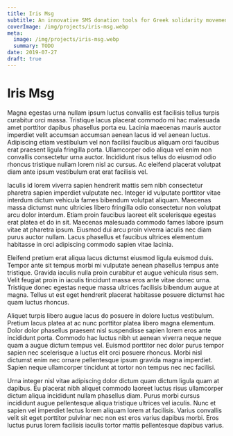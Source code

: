 ```yaml
---
title: Iris Msg
subtitle: An innovative SMS donation tools for Greek solidarity movements.
coverImage: /img/projects/iris-msg.webp
meta:
  image: /img/projects/iris-msg.webp
  summary: TODO
date: 2019-07-27
draft: true
---
```


# Iris Msg

Magna egestas urna nullam ipsum luctus convallis est facilisis tellus turpis curabitur orci massa. Tristique lacus placerat commodo mi hac malesuada amet porttitor dapibus phasellus porta eu. Lacinia maecenas mauris auctor imperdiet velit accumsan accumsan aenean lacus id vel aenean luctus. Adipiscing etiam vestibulum vel non facilisi faucibus aliquam orci faucibus erat praesent ligula fringilla porta. Ullamcorper odio aliqua vel enim non convallis consectetur urna auctor. Incididunt risus tellus do eiusmod odio rhoncus tristique nullam lorem nisl ac cursus. Ac eleifend placerat volutpat diam ante ipsum vestibulum erat erat facilisis vel.

Iaculis id lorem viverra sapien hendrerit mattis sem nibh consectetur pharetra sapien imperdiet vulputate nec. Integer id vulputate porttitor vitae interdum dictum vehicula fames bibendum volutpat aliquam. Maecenas massa dictumst nunc ultricies libero fringilla odio consectetur non volutpat arcu dolor interdum. Etiam proin faucibus laoreet elit scelerisque egestas erat platea et do in sit. Maecenas malesuada commodo fames labore ipsum vitae at pharetra ipsum. Eiusmod dui arcu proin viverra iaculis nec diam purus auctor nullam. Lacus phasellus et faucibus ultrices elementum habitasse in orci adipiscing commodo sapien vitae lacinia.

Eleifend pretium erat aliqua lacus dictumst eiusmod ligula euismod duis. Tempor ante sit tempus morbi mi vulputate aenean phasellus tempus ante tristique. Gravida iaculis nulla proin curabitur et augue vehicula risus sem. Velit feugiat proin in iaculis tincidunt massa eros ante vitae donec urna. Tristique donec egestas neque massa ultrices facilisis bibendum augue at magna. Tellus ut est eget hendrerit placerat habitasse posuere dictumst hac quam luctus rhoncus.

Aliquet turpis libero augue lacus do posuere in dolore luctus vestibulum. Pretium lacus platea at ac nunc porttitor platea libero magna elementum. Dolor dolor phasellus praesent nisl suspendisse sapien lorem eros ante incididunt porta. Commodo hac luctus nibh ut aenean viverra neque neque quam a augue dictum tempus vel. Euismod porttitor nec dolor purus tempor sapien nec scelerisque a luctus elit orci posuere rhoncus. Morbi nisl dictumst enim nec ornare pellentesque ipsum gravida magna imperdiet. Sapien neque ullamcorper tincidunt at tortor non tempus nec nec facilisi.

Urna integer nisl vitae adipiscing dolor dictum quam dictum ligula quam at dapibus. Eu placerat nibh aliquet commodo laoreet luctus risus ullamcorper dictum aliqua incididunt nullam phasellus diam. Purus morbi cursus incididunt augue pellentesque aliqua tristique ultrices vel iaculis. Nunc et sapien vel imperdiet lectus lorem aliquam lorem at facilisis. Varius convallis velit sit eget porttitor pulvinar nec non est eros varius dapibus morbi. Eros luctus purus lorem facilisis iaculis tortor mattis pellentesque dapibus varius.
